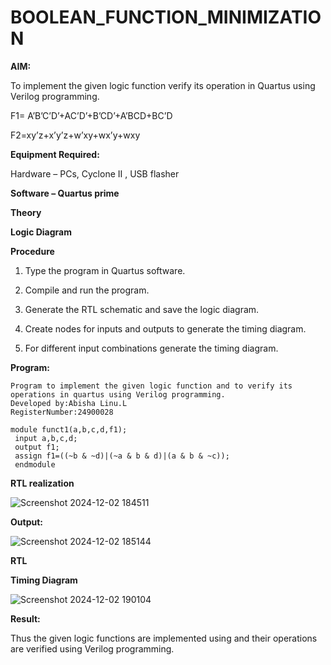 # BOOLEAN_FUNCTION_MINIMIZATION

**AIM:**

To implement the given logic function verify its operation in Quartus using Verilog programming.

F1= A’B’C’D’+AC’D’+B’CD’+A’BCD+BC’D 

F2=xy’z+x’y’z+w’xy+wx’y+wxy

**Equipment Required:**

Hardware – PCs, Cyclone II , USB flasher

**Software – Quartus prime**

**Theory**

**Logic Diagram**

**Procedure**

1.	Type the program in Quartus software.

2.	Compile and run the program.

3.	Generate the RTL schematic and save the logic diagram.

4.	Create nodes for inputs and outputs to generate the timing diagram.

5.	For different input combinations generate the timing diagram.


**Program:**
```
Program to implement the given logic function and to verify its operations in quartus using Verilog programming. 
Developed by:Abisha Linu.L
RegisterNumber:24900028

```
```
module funct1(a,b,c,d,f1);
 input a,b,c,d;
 output f1;
 assign f1=((~b & ~d)|(~a & b & d)|(a & b & ~c));
 endmodule
```
**RTL realization**

![Screenshot 2024-12-02 184511](https://github.com/user-attachments/assets/3fa9fcff-45e8-4c2b-8c12-67cefaa51abe)

**Output:**

![Screenshot 2024-12-02 185144](https://github.com/user-attachments/assets/2a822641-24ff-4a7e-acd2-98a4ac252426)

**RTL**

**Timing Diagram**

![Screenshot 2024-12-02 190104](https://github.com/user-attachments/assets/654bad7b-28c7-4dea-98d3-fbb35b9c7e1c)

**Result:**

Thus the given logic functions are implemented using and their operations are verified using Verilog programming.

